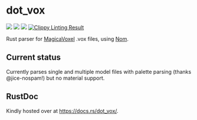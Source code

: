 # dot_vox

![](https://img.shields.io/crates/v/dot_vox.svg)
![](https://travis-ci.org/davidedmonds/dot_vox.svg?branch=master)
![](https://docs.rs/dot_vox/badge.svg)
[![Clippy Linting Result](https://clippy.bashy.io/github/davidedmonds/dot_vox/master/badge.svg)](https://clippy.bashy.io/github/davidedmonds/dot_vox/master/log)

Rust parser for [MagicaVoxel](https://ephtracy.github.io/) .vox files, using
[Nom](https://github.com/Geal/nom).

## Current status

Currently parses single and multiple model files with palette parsing (thanks @jice-nospam!) but
no material support.

## RustDoc

Kindly hosted over at https://docs.rs/dot_vox/.
